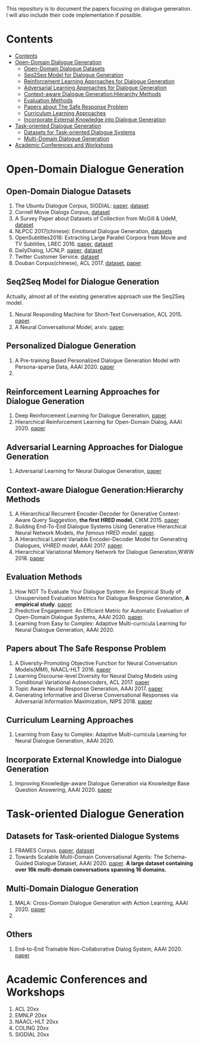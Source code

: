 This repository is to document the papers focusing on dialogue generation. I will also include their code implementation if possible. 

# Contents
   * [Contents](#contents)
   * [Open-Domain Dialogue Generation](#open-domain-dialogue-generation)
      * [Open-Domain Dialogue Datasets](#open-domain-dialogue-datasets)
      * [Seq2Seq Model for Dialogue Generation](#seq2seq-model-for-dialogue-generation)
      * [Reinforcement Learning Approaches for Dialogue Generation](#reinforcement-learning-approaches-for-dialogue-generation)
      * [Adversarial Learning Approaches for Dialogue Generation](#adversarial-learning-approaches-for-dialogue-generation)
      * [Context-aware Dialogue Generation:Hierarchy Methods](#context-aware-dialogue-generationhierarchy-methods)
      * [Evaluation Methods](#evaluation-methods)
      * [Papers about The Safe Response Problem](#papers-about-the-safe-response-problem)
      * [Curriculum Learning Approaches](#curriculum-learning-approaches)
      * [Incorporate External Knowledge into Dialogue Generation](#incorporate-external-knowledge-into-dialogue-generation)
   * [Task-oriented Dialogue Generation](#task-oriented-dialogue-generation)
      * [Datasets for Task-oriented Dialogue Systems](#datasets-for-task-oriented-dialogue-systems)
      * [Multi-Domain Dialogue Generation](#multi-domain-dialogue-generation)
   * [Academic Conferences and Workshops](#academic-conferences-and-workshops)


# Open-Domain Dialogue Generation

## Open-Domain Dialogue Datasets
1. The Ubuntu Dialogue Corpus, SIGDIAL: [paper](https://www.aclweb.org/anthology/W15-4640/), [dataset](http://dataset.cs.mcgill.ca/ubuntu-corpus-1.0/)
2. Cornell Movie Dialogs Corpus, [dataset](http://www.cs.cornell.edu/~cristian/Cornell_Movie-Dialogs_Corpus.html)
3. A Survey Paper about Datasets of Collection from McGill & UdeM, [dataset](https://breakend.github.io/DialogDatasets/)
4. NLPCC 2017(chinese): Emotional Dialogue Generation, [datasets](http://tcci.ccf.org.cn/conference/2017/dldoc/taskgline04.pdf)
5. OpenSubtitles2016: Extracting Large Parallel Corpora from Movie and TV Subtitles, LREC 2016. [paper](https://www.aclweb.org/anthology/L16-1147.pdf), [dataset](http://opus.nlpl.eu/OpenSubtitles-v2016.php)
6. DailyDialog, IJCNLP. [paper](https://www.aclweb.org/anthology/I17-1099.pdf), [dataset](http://yanran.li/dailydialog) 
7. Twitter Customer Service. [dataset](https://www.kaggle.com/thoughtvector/customer-support-on-twitter)
8. Douban Corpus(chinese), ACL 2017. [dataset](https://github.com/MarkWuNLP/MultiTurnResponseSelection), [paper](https://www.aclweb.org/anthology/P17-1046.pdf)

## Seq2Seq Model for Dialogue Generation
Actually, almost all of the existing generative approach use the Seq2Seq model. 
1. Neural Responding Machine for Short-Text Conversation, ACL 2015. [paper](https://www.aclweb.org/anthology/P15-1152.pdf).
2. A Neural Conversational Model, arxiv. [paper](http://pub-tools-public-publication-data.storage.googleapis.com/pdf/44925.pdf)

## Personalized Dialogue Generation
1. A Pre-training Based Personalized Dialogue Generation Model with Persona-sparse Data, AAAI 2020. [paper](https://arxiv.org/pdf/1911.04700.pdf)
2. 

## Reinforcement Learning Approaches for Dialogue Generation
1. Deep Reinforcement Learning for Dialogue Generation, [paper](https://www.aclweb.org/anthology/D16-1127.pdf)
2. Hierarchical Reinforcement Learning for Open-Domain Dialog, AAAI 2020. [paper](https://arxiv.org/pdf/1909.07547.pdf)

## Adversarial Learning Approaches for Dialogue Generation
1. Adversarial Learning for Neural Dialogue Generation, [paper](https://www.aclweb.org/anthology/D17-1230.pdf)


## Context-aware Dialogue Generation:Hierarchy Methods
1. A Hierarchical Recurrent Encoder-Decoder for Generative Context-Aware Query Suggestion, **the first HRED model**, CIKM 2015. [paper](http://hjemmesider.diku.dk/~kwn804/publications/CIKM15.pdf)
2. Building End-To-End Dialogue Systems Using Generative Hierarchical Neural Network Models, *the famous HRED model*.  [paper](https://www.aaai.org/ocs/index.php/AAAI/AAAI16/paper/download/11957/12160).
3. A Hierarchical Latent Variable Encoder-Decoder Model for Generating Dialogues, *VHRED model*, AAAI 2017. [paper](https://www.aaai.org/ocs/index.php/AAAI/AAAI17/paper/download/14567/14219).
4. Hierarchical Variational Memory Network for Dialogue Generation,WWW 2018. [paper](https://dl.acm.org/doi/abs/10.1145/3178876.3186077)

## Evaluation Methods
1. How NOT To Evaluate Your Dialogue System: An Empirical Study of Unsupervised Evaluation Metrics for Dialogue Response Generation, **A empirical study**. [paper](https://www.aclweb.org/anthology/D16-1230.pdf)
2. Predictive Engagement: An Efficient Metric for Automatic Evaluation of Open-Domain Dialogue Systems, AAAI 2020. [paper](https://arxiv.org/pdf/1911.01456.pdf).
3. Learning from Easy to Complex: Adaptive Multi-curricula Learning for Neural Dialogue Generation, AAAI 2020. 

## Papers about The Safe Response Problem
1. A Diversity-Promoting Objective Function for Neural Conversation Models(*MMI*), NAACL-HLT 2016. [paper](https://www.aclweb.org/anthology/N16-1014.pdf)
2. Learning Discourse-level Diversity for Neural Dialog Models using Conditional Variational Autoencoders, ACL 2017. [paper](https://www.aclweb.org/anthology/P17-1061.pdf)
3. Topic Aware Neural Response Generation, AAAI 2017. [paper](https://www.aaai.org/ocs/index.php/AAAI/AAAI18/paper/download/16455/15753) 
4. Generating Informative and Diverse Conversational Responses via Adversarial Information Maximization, NIPS 2018. [paper](http://papers.neurips.cc/paper/7452-generating-informative-and-diverse-conversational-responses-via-adversarial-information-maximization.pdf)

## Curriculum Learning Approaches
1. Learning from Easy to Complex: Adaptive Multi-curricula Learning for Neural Dialogue Generation, AAAI 2020. 

## Incorporate External Knowledge into Dialogue Generation
1. Improving Knowledge-aware Dialogue Generation via Knowledge Base Question Answering, AAAI 2020. [paper](https://arxiv.org/pdf/1912.07491.pdf)

# Task-oriented Dialogue Generation

## Datasets for Task-oriented Dialogue Systems
1. FRAMES Corpus. [paper](https://www.aclweb.org/anthology/W17-5526v2.pdf), [dataset](https://www.microsoft.com/en-us/research/project/frames-dataset/#!download)
2. Towards Scalable Multi-Domain Conversational Agents: The Schema-Guided Dialogue Dataset, AAAI 2020. [paper](https://arxiv.org/pdf/1909.05855.pdf). **A large dataset containing over 16k multi-domain conversations spanning 16 domains.**

## Multi-Domain Dialogue Generation
1. MALA: Cross-Domain Dialogue Generation with Action Learning, AAAI 2020. [paper](https://arxiv.org/pdf/1912.08442.pdf)
2. 
## Others
1. End-to-End Trainable Non-Collaborative Dialog System, AAAI 2020. [paper](https://arxiv.org/pdf/1911.10742.pdf)
# Academic Conferences and Workshops
1. ACL 20xx
2. EMNLP 20xx
3. NAACL-HLT 20xx
4. COLING 20xx
5. SIGDIAL 20xx

